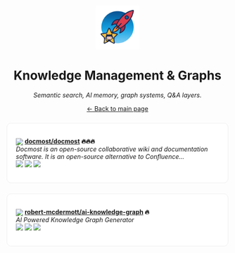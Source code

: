 <p align="center"><img src="../assets/awesome-logo.png" width="100" alt="Awesome Repos"/></p>
<h1 align="center">Knowledge Management & Graphs</h1>
<p align="center"><i>Semantic search, AI memory, graph systems, Q&A layers.</i></p>

<p align="center"><a href="../README.md">← Back to main page</a></p>

<div align="left" style="border:1px solid #eee; border-radius:10px; padding:18px 20px; margin:24px 0; background:#fff;">

<img src="https://avatars.githubusercontent.com/u/150462874?v=4" width="32" style="vertical-align:middle;"/> <strong><a href="https://github.com/docmost/docmost">docmost/docmost</a> 🔥🔥🔥</strong><br/>
<em>Docmost is an open-source collaborative wiki and documentation software. It is an open-source alternative to Confluence...</em><br/>
<span>
<a href="https://github.com/docmost/docmost/stargazers"><img src="https://img.shields.io/github/stars/docmost/docmost?style=flat-square&labelColor=343b41"></a>
<a href="https://github.com/docmost/docmost/network/members"><img src="https://img.shields.io/github/forks/docmost/docmost?style=flat-square&labelColor=343b41"></a>
<a href="https://github.com/docmost/docmost/commits"><img src="https://img.shields.io/github/last-commit/docmost/docmost?style=flat-square&labelColor=343b41"></a>
</span>
</div>

<div align="left" style="border:1px solid #eee; border-radius:10px; padding:18px 20px; margin:24px 0; background:#fff;">

<img src="https://avatars.githubusercontent.com/u/7399563?v=4" width="32" style="vertical-align:middle;"/> <strong><a href="https://github.com/robert-mcdermott/ai-knowledge-graph">robert-mcdermott/ai-knowledge-graph</a> 🔥</strong><br/>
<em>AI Powered Knowledge Graph Generator</em><br/>
<span>
<a href="https://github.com/robert-mcdermott/ai-knowledge-graph/stargazers"><img src="https://img.shields.io/github/stars/robert-mcdermott/ai-knowledge-graph?style=flat-square&labelColor=343b41"></a>
<a href="https://github.com/robert-mcdermott/ai-knowledge-graph/network/members"><img src="https://img.shields.io/github/forks/robert-mcdermott/ai-knowledge-graph?style=flat-square&labelColor=343b41"></a>
<a href="https://github.com/robert-mcdermott/ai-knowledge-graph/commits"><img src="https://img.shields.io/github/last-commit/robert-mcdermott/ai-knowledge-graph?style=flat-square&labelColor=343b41"></a>
</span>
</div>


